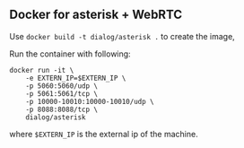 ## Docker for asterisk + WebRTC

Use `docker build -t dialog/asterisk .` to create the image,

Run the container with following:
```
docker run -it \
    -e EXTERN_IP=$EXTERN_IP \
    -p 5060:5060/udp \
    -p 5061:5061/tcp \
    -p 10000-10010:10000-10010/udp \
    -p 8088:8088/tcp \
    dialog/asterisk
```
where `$EXTERN_IP` is the external ip of the machine.
